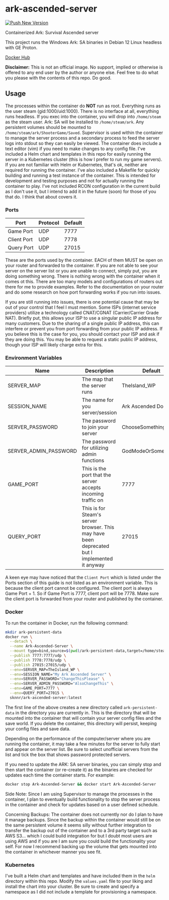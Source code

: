 # ark-ascended-server
[![Push New Version](https://github.com/jsknnr/ark-ascended-server/actions/workflows/docker-publish.yaml/badge.svg)](https://github.com/jsknnr/ark-ascended-server/actions/workflows/docker-publish.yaml)<br>

Containerized Ark: Survival Ascended server

This project runs the Windows Ark: SA binaries in Debian 12 Linux headless with GE Proton.

[Docker Hub](https://hub.docker.com/r/sknnr/ark-ascended-server)

**Disclaimer:** This is not an official image. No support, implied or otherwise is offered to any end user by the author or anyone else. Feel free to do what you please with the contents of this repo. Do good.

## Usage

The processes within the container do **NOT** run as root. Everything runs as the user steam (gid:1000/uid:1000). There is no interface at all, everything runs headless. If you exec into the container, you will drop into `/home/steam` as the steam user. Ark: SA will be installed to `/home/steam/ark`. Any persistent volumes should be mounted to `/home/steam/ark/ShooterGame/Saved`. Supervisor is used within the container to manage the server process and a secondary process to feed the server logs into stdout so they can easily be viewed. The container does include a text editor (vim) if you need to make changes to any config file. I've included a Helm chart and templates in this repo for easily running the server in a Kubernetes cluster (this is how I prefer to run my game servers). If you are not familiar with Helm or Kubernetes, that's ok, neither are required for running the container. I've also included a Makefile for quickly building and running a test instance of the container. This is intended for development and testing purposes and not for actually running the container to play. I've not included RCON configuration in the current build as I don't use it, but I intend to add it in the future (soon) for those of you that do. I think that about covers it.

### Ports

| Port | Protocol | Default |
| ---- | -------- | ------- |
| Game Port | UDP | 7777 |
| Client Port | UDP | 7778 |
| Query Port | UDP | 27015 |

These are the ports used by the container. EACH of them MUST be open on your router and forwarded to the container. If you are not able to see your server on the server list or you are unable to connect, simply put, you are doing something wrong. There is nothing wrong with the container when it comes ot this. There are too many models and configurations of routers out there for me to provide examples. Refer to the documentation on your router and do some research on how port forwarding works if you run into issues. 

If you are still running into issues, there is one potential cause that may be out of your control that I feel I must mention. Some ISPs (internet service providers) utilize a technology called CNAT/CGNAT (Carrier/Carrier Grade NAT). Briefly put, this allows your ISP to use a singular public IP address for many customers. Due to the sharing of a single public IP address, this can interfere or prevent you from port forwarding from your public IP address. If you believe this is the case for you, you should contact your ISP and ask if they are doing this. You may be able to request a static public IP address, though your ISP will likely charge extra for this.

### Environment Variables

| Name | Description | Default |
| ---- | ----------- | ------- |
| SERVER_MAP | The map that the server runs | TheIsland_WP |
| SESSION_NAME | The name for you server/session | Ark Ascended Docker |
| SERVER_PASSWORD | The password to join your server | ChooseSomethingClever |
| SERVER_ADMIN_PASSWORD | The password for utilizing admin functions | GodModeOrSomething |
| GAME_PORT | This is the port that the server accepts incoming traffic on | 7777 |
| QUERY_PORT | This is for Steam's server browser. This may have been deprecated but I implemented it anyway | 27015 |

A keen eye may have noticed that the `Client Port` which is listed under the Ports section of this guide is not listed as an environment variable. This is because the client port cannot be configured. The client port is always Game Port + 1. So if Game Port is 7777, client port will be 7778. Make sure the client port is forwarded from your router and published by the container.

### Docker

To run the container in Docker, run the following command:

```bash
mkdir ark-persistent-data
docker run \
  --detach \
  --name Ark-Ascended-Server \
  --mount type=bind,source=$(pwd)/ark-persistent-data,target=/home/steam/ark/ShooterGame/Saved \
  --publish 7777:7777/udp \
  --publish 7778:7778/udp \
  --publish 27015:27015/udp \
  --env=SERVER_MAP=TheIsland_WP \
  --env=SESSION_NAME="My Ark Ascended Server" \
  --env=SERVER_PASSWORD="ChangeThisPlease" \
  --env=SERVER_ADMIN_PASSWORD="AlsoChangeThis" \
  --env=GAME_PORT=7777 \
  --env=QUERY_PORT=27015 \
  sknnr/ark-ascended-server:latest
```

The first line of the above creates a new directory called `ark-persistent-data` in the directory you are currently in. This is the directory that will be mounted into the container that will contain your server config files and the save world. If you delete the container, this directory will persist, keeping your config files and save data.

Depending on the performance of the computer/server where you are running the container, it may take a few minutes for the server to fully start and appear on the server list. Be sure to select unofficial servers from the list and tick the box that shows password protected servers.

If you need to update the ARK: SA server binaries, you can simply stop and then start the container (or re-create it) as the binaries are checked for updates each time the container starts. For example:

```bash
docker stop Ark-Ascended-Server && docker start Ark-Ascended-Server
```

Side Note: Since I am using Supervisor to manage the processes in the container, I plan to eventually build functionality to stop the server process in the container and check for updates based on a user defined schedule.

Concerning Backups: The container does not currently nor do I plan to have it manage backups. Since the backup within the container would still be on the same persistent volume it seems silly without further integration to transfer the backup out of the container and to a 3rd party target such as AWS S3... which I could build integration for but I doubt most users are using AWS and if you are I am sure you could build the functionality your self. For now I recommend backing up the volume that gets mounted into the container in whichever manner you see fit.

### Kubernetes

I've built a Helm chart and templates and have included them in the `helm` directory within this repo. Modify the `values.yaml` file to your liking and install the chart into your cluster. Be sure to create and specify a namespace as I did not include a template for provisioning a namespace.
